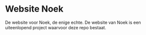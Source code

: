 # Website Noek

De website voor Noek, de enige echte. De website van Noek is een uiteenlopend project waarvoor deze repo bestaat.
